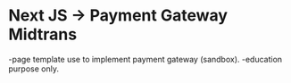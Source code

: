 # Next JS -> Payment Gateway Midtrans

-page template use to implement payment gateway (sandbox).
-education purpose only.
